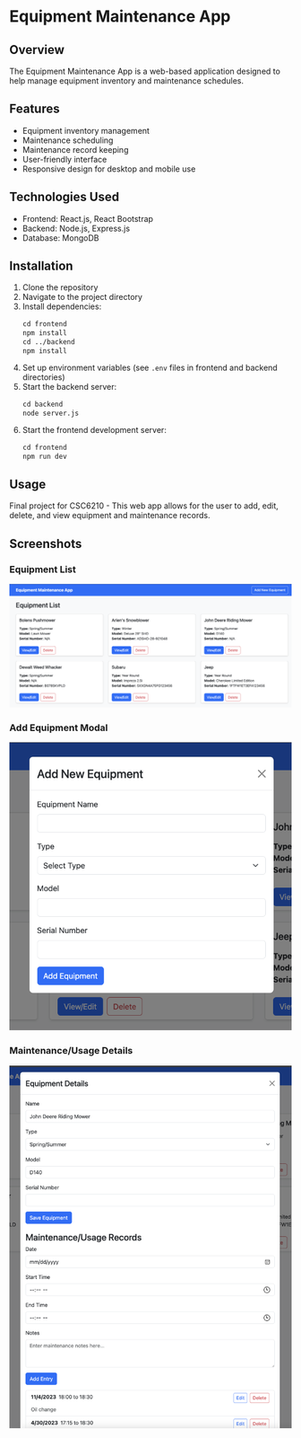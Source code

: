 # Equipment Maintenance App

## Overview
The Equipment Maintenance App is a web-based application designed to help manage equipment inventory and maintenance schedules.

## Features
- Equipment inventory management
- Maintenance scheduling
- Maintenance record keeping
- User-friendly interface
- Responsive design for desktop and mobile use

## Technologies Used
- Frontend: React.js, React Bootstrap
- Backend: Node.js, Express.js
- Database: MongoDB

## Installation
1. Clone the repository
2. Navigate to the project directory
3. Install dependencies:
   ```
   cd frontend
   npm install
   cd ../backend
   npm install
   ```
4. Set up environment variables (see `.env` files in frontend and backend directories)
5. Start the backend server:
   ```
   cd backend
   node server.js
   ```
6. Start the frontend development server:
   ```
   cd frontend
   npm run dev
   ```

## Usage
Final project for CSC6210 - This web app allows for the user to add, edit, delete, and view equipment and maintenance records.

## Screenshots
### Equipment List
![Equipment List](../imgs/homePage.png)

### Add Equipment Modal
![Add Equipment Modal](../imgs/addEquipmentModal.png)

### Maintenance/Usage Details
![Maintenance/Usage Details](../imgs/maintenanceUsage.png)


